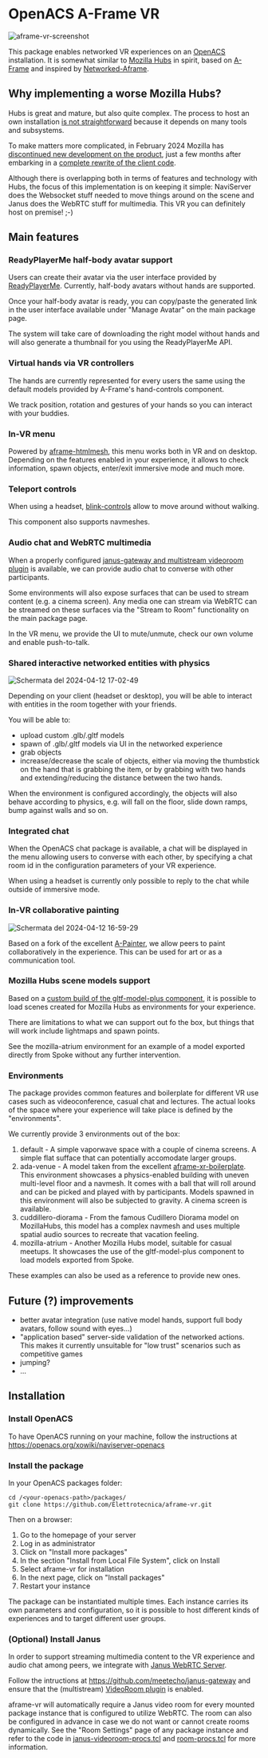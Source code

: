 # OpenACS A-Frame VR
![aframe-vr-screenshot](https://github.com/Elettrotecnica/aframe-vr/assets/3331940/234670fe-c79f-4515-bd2a-782c8bd3ce04)


This package enables networked VR experiences on an
[OpenACS](https://openacs.org/) installation. It is somewhat similar
to [Mozilla Hubs](https://hubs.mozilla.com/) in spirit, based on
[A-Frame](https://aframe.io/) and inspired by
[Networked-Aframe](https://github.com/networked-aframe/networked-aframe).

## Why implementing a worse Mozilla Hubs?
Hubs is great and mature, but also quite complex. The process to host
an own installation [is not
straightforward](https://github.com/mozilla/hubs-cloud/tree/master/community-edition)
because it depends on many tools and subsystems.

To make matters more complicated, in February 2024 Mozilla has
[discontinued new development on the
product](https://hubs.mozilla.com/labs/sunset/), just a few months
after embarking in a [complete rewrite of the client
code](https://hubs.mozilla.com/labs/the-new-hubs-client/).

Although there is overlapping both in terms of features and technology
with Hubs, the focus of this implementation is on keeping it simple:
NaviServer does the Websocket stuff needed to move things around on
the scene and Janus does the WebRTC stuff for multimedia. This VR you
can definitely host on premise! ;-)

## Main features

### ReadyPlayerMe half-body avatar support

Users can create their avatar via the user interface provided by
[ReadyPlayerMe](https://vr.readyplayer.me/). Currently, half-body
avatars without hands are supported.

Once your half-body avatar is ready, you can copy/paste the generated
link in the user interface available under "Manage Avatar" on the main
package page.

The system will take care of downloading the right model without hands
and will also generate a thumbnail for you using the ReadyPlayerMe
API.

### Virtual hands via VR controllers

The hands are currently represented for every users the same using the
default models provided by A-Frame's hand-controls component.

We track position, rotation and gestures of your hands so you can
interact with your buddies.

### In-VR menu

Powered by
[aframe-htmlmesh](https://github.com/AdaRoseCannon/aframe-htmlmesh),
this menu works both in VR and on desktop. Depending on the features
enabled in your experience, it allows to check information, spawn
objects, enter/exit immersive mode and much more.

### Teleport controls

When using a headset,
[blink-controls](https://github.com/jure/aframe-blink-controls) allow
to move around without walking.

This component also supports navmeshes.

### Audio chat and WebRTC multimedia

When a properly configured [janus-gateway and multistream videoroom
plugin](https://janus.conf.meetecho.com/mvideoroomtest.html) is
available, we can provide audio chat to converse with other
participants.

Some environments will also expose surfaces that can be used to stream
content (e.g. a cinema screen). Any media one can stream via WebRTC
can be streamed on these surfaces via the "Stream to Room"
functionality on the main package page.

In the VR menu, we provide the UI to mute/unmute, check our own volume
and enable push-to-talk.

### Shared interactive networked entities with physics
![Schermata del 2024-04-12 17-02-49](https://github.com/Elettrotecnica/aframe-vr/assets/3331940/24a56dad-7efd-4e54-a312-7e54f4b53342)

Depending on your client (headset or desktop), you will be able to
interact with entities in the room together with your friends.

You will be able to:
* upload custom .glb/.gltf models
* spawn of .glb/.gltf models via UI in the networked experience
* grab objects
* increase/decrease the scale of objects, either via moving the
  thumbstick on the hand that is grabbing the item, or by grabbing
  with two hands and extending/reducing the distance between the two
  hands.

When the environment is configured accordingly, the objects will also
behave according to physics, e.g. will fall on the floor, slide down
ramps, bump against walls and so on.

### Integrated chat

When the OpenACS chat package is available, a chat will be displayed
in the menu allowing users to converse with each other, by specifying
a chat room id in the configuration parameters of your VR experience.

When using a headset is currently only possible to reply to the chat
while outside of immersive mode.

### In-VR collaborative painting
![Schermata del 2024-04-12 16-59-29](https://github.com/Elettrotecnica/aframe-vr/assets/3331940/532dbafe-be08-4b90-ba70-2731a43bf50b)

Based on a fork of the excellent
[A-Painter](https://github.com/aframevr/a-painter), we allow peers to
paint collaboratively in the experience. This can be used for art or
as a communication tool.

### Mozilla Hubs scene models support
Based on a [custom build of the gltf-model-plus
component](https://github.com/Elettrotecnica/aframe-gltf-model-plus/tree/elettrotecnica),
it is possible to load scenes created for Mozilla Hubs as environments
for your experience.

There are limitations to what we can support out fo the box, but
things that will work include lightmaps and spawn points.

See the mozilla-atrium environment for an example of a model exported
directly from Spoke without any further intervention.

### Environments

The package provides common features and boilerplate for different VR
use cases such as videoconference, casual chat and lectures. The
actual looks of the space where your experience will take place is
defined by the "environments".

We currently provide 3 environments out of the box:
1. default - A simple vaporwave space with a couple of cinema
             screens. A simple flat sufface that can potentially
             accomodate larger groups.
2. ada-venue - A model taken from the excellent
               [aframe-xr-boilerplate](https://github.com/AdaRoseCannon/aframe-xr-boilerplate/). This
               environment showcases a physics-enabled building with
               uneven multi-level floor and a navmesh. It comes with a
               ball that will roll around and can be picked and played
               with by participants. Models spawned in this
               environment will also be subjected to gravity. A cinema
               screen is available.
3. cuddillero-diorama - From the famous Cudillero Diorama model on
                        MozillaHubs, this model has a complex navmesh
                        and uses multiple spatial audio sources to
                        recreate that vacation feeling.
3. mozilla-atrium - Another Mozilla Hubs model, suitable for casual
                    meetups. It showcases the use of the
                    gltf-model-plus component to load models exported
                    from Spoke.

These examples can also be used as a reference to provide new ones.

## Future (?) improvements
* better avatar integration (use native model hands, support full body
  avatars, follow sound with eyes...)
* "application based" server-side validation of the networked
  actions. This makes it currently unsuitable for "low trust"
  scenarios such as competitive games
* jumping?
* ...

## Installation

### Install OpenACS
To have OpenACS running on your machine, follow the instructions at
https://openacs.org/xowiki/naviserver-openacs

### Install the package

In your OpenACS packages folder:
```
cd /<your-openacs-path>/packages/
git clone https://github.com/Elettrotecnica/aframe-vr.git
```

Then on a browser:
1. Go to the homepage of your server
2. Log in as administrator
3. Click on "Install more packages"
4. In the section "Install from Local File System", click on Install
5. Select aframe-vr for installation
6. In the next page, click on "Install packages"
7. Restart your instance

The package can be instantiated multiple times. Each instance carries
its own parameters and configuration, so it is possible to host
different kinds of experiences and to target different user groups.

### (Optional) Install Janus

In order to support streaming multimedia content to the VR experience
and audio chat among peers, we integrate with [Janus WebRTC
Server](https://janus.conf.meetecho.com/).

Follow the intructions at https://github.com/meetecho/janus-gateway
and ensure that the (multistream) [VideoRoom
plugin](https://janus.conf.meetecho.com/docs/videoroom.html) is
enabled.

aframe-vr will automatically require a Janus video room for every
mounted package instance that is configured to utilize WebRTC. The
room can also be configured in advance in case we do not want or
cannot create rooms dynamically. See the "Room Settings" page of any
package instance and refer to the code in
[janus-videoroom-procs.tcl](https://github.com/Elettrotecnica/aframe-vr/blob/main/tcl/janus-videoroom-procs.tcl)
and
[room-procs.tcl](https://github.com/Elettrotecnica/aframe-vr/blob/main/tcl/room-procs.tcl)
for more information.

